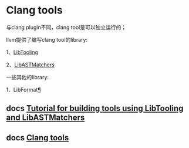 # Clang tools

与clang plugin不同，clang tool是可以独立运行的；

llvm提供了编写clang tool的library: 

1、[LibTooling](https://clang.llvm.org/docs/LibTooling.html) 

2、[LibASTMatchers](https://clang.llvm.org/docs/LibASTMatchersReference.html)

一些其他的library:

1、LibFormat[¶](https://clang.llvm.org/docs/LibFormat.html#libformat)



## docs [Tutorial for building tools using LibTooling and LibASTMatchers](https://clang.llvm.org/docs/LibASTMatchersTutorial.html#tutorial-for-building-tools-using-libtooling-and-libastmatchers)



## docs [Clang tools](https://clang.llvm.org/docs/ClangTools.html)




